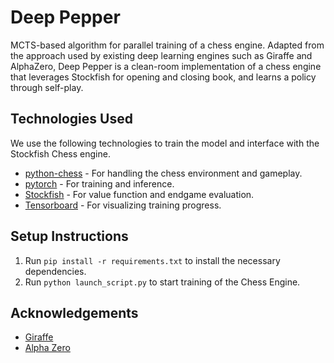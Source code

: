 # Deep Pepper

MCTS-based algorithm for parallel training of a chess engine. Adapted from the approach used by existing deep learning engines such as Giraffe and AlphaZero, Deep Pepper is a clean-room implementation of a chess engine that leverages Stockfish for opening and closing book, and learns a policy through self-play.

## Technologies Used

We use the following technologies to train the model and interface with the Stockfish Chess engine.

* [python-chess](https://github.com/niklasf/python-chess) - For handling the chess environment and gameplay.
* [pytorch](https://github.com/pytorch/pytorch) - For training and inference.
* [Stockfish](https://github.com/official-stockfish/stockfish) - For value function and endgame evaluation.
* [Tensorboard](https://github.com/tensorflow/tensorboard) - For visualizing training progress.
 
## Setup Instructions

1. Run `pip install -r requirements.txt` to install the necessary dependencies.
2. Run `python launch_script.py` to start training of the Chess Engine.

## Acknowledgements

* [Giraffe](https://arxiv.org/abs/1509.01549)
* [Alpha Zero](https://arxiv.org/pdf/1712.01815.pdf)